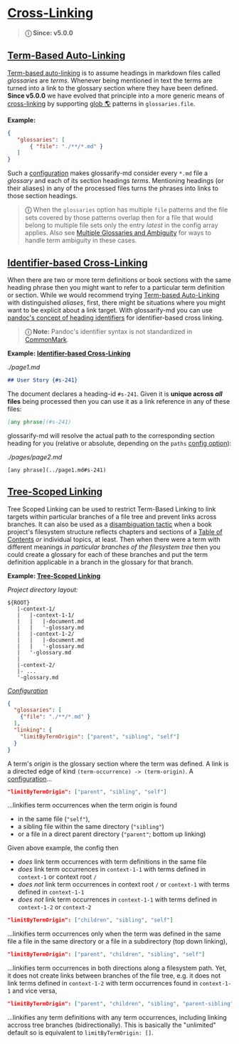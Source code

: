 # [Cross-Linking](#cross-linking)

[pandoc-heading-ids]: https://pandoc.org/MANUAL.html#heading-identifiers

[CommonMark]: https://commonmark.org

[doc-ambiguity]: ./ambiguities.md

> **ⓘ Since: v5.0.0**

## [Term-Based Auto-Linking](#term-based-auto-linking)

[Term-based auto-linking][1] is to assume headings in markdown files called *glossaries* are *terms*. Whenever being mentioned in text the terms are turned into a link to the glossary section where they have been defined. **Since v5.0.0** we have evolved that principle into a more generic means of [cross-linking][2] by supporting [glob 🌎][3] patterns in `glossaries.file`.

**Example:**

```json
{
   "glossaries": [
       { "file": "./**/*.md" }
   ]
}
```

Such a [configuration][4] makes glossarify-md consider every `*.md` file a *glossary* and each of its section headings *terms*. Mentioning headings (or their aliases) in any of the processed files turns the phrases into links to those section headings.

> **ⓘ** When the `glossaries` option has multiple `file` patterns and the file sets covered by those patterns overlap then for a file that would belong to multiple file sets only the entry *latest* in the config array applies. Also see [Multiple Glossaries and Ambiguity][doc-ambiguity] for ways to handle term ambiguity in these cases.

<!--
**Too many links**: Try config options
  - `linking.headingDepths`
  - `linking.mentions`
  - `linking.limitByAlternatives`

**Ambiguities** caused by
  - terms declared in more than one glossary
  - or `glossaries.files` used with glob patterns matchin a large file set
  - or multiple glossary pages following a common page template

Try [identifier-based cross-linking](#identifier-based-cross-linking) and config options
  - `linking.limitByAlternatives`
  - `linking.limitByTermOrigin`

**Wrong or weak context**. Try [Tree-Scoped Linking](#tree-scoped-linking) with config option
  - `linking.limitByTermOrigin`
-->

## [Identifier-based Cross-Linking](#identifier-based-cross-linking)

When there are two or more term definitions or book sections with the same heading phrase then you might want to refer to a particular term definition or section. While we would recommend trying [Term-based Auto-Linking][1] with distinguished *aliases*, first, there might be situations where you might want to be explicit about a link target. With glossarify-md you can use [pandoc's concept of heading identifiers][pandoc-heading-ids] for identifier-based cross linking.

> **ⓘ Note:** Pandoc's identifier syntax is not standardized in [CommonMark].

**Example: [Identifier-based Cross-Linking][5]**

*./page1.md*

```md
## User Story {#s-241}
```

The document declares a heading-id `#s-241`. Given it is **unique across *all* files** being processed then you can use it as a link reference in any of these files:

```md
[any phrase](#s-241)
```

glossarify-md will resolve the actual path to the corresponding section heading for you (relative or absolute, depending on the `paths` [config option][4]):

*./pages/page2.md*

    [any phrase](../page1.md#s-241)

## [Tree-Scoped Linking](#tree-scoped-linking)

Tree Scoped Linking can be used to restrict Term-Based Linking to link targets within particular branches of a file tree and prevent links across branches. It can also be used as a [disambiguation tactic][doc-ambiguity] when a book project's filesystem structure reflects chapters and sections of a [Table of Contents][6] *or* individual topics, at least. Then when there were a term with different meanings *in particular branches of the filesystem tree* then you could create a glossary for each of these branches and put the term definition applicable in a branch in the glossary for that branch.

**Example: [Tree-Scoped Linking][7]**

*Project directory layout:*

    ${ROOT}
       |-context-1/
       |   |-context-1-1/
       |   |   |-document.md
       |   |   '-glossary.md
       |   |-context-1-2/
       |   |   |-document.md
       |   |   '-glossary.md
       |   '-glossary.md
       |
       |-context-2/
       |- ...
       '-glossary.md

*[Configuration][4]*

```json
{
  "glossaries": [
    {"file": "./**/*.md" }
  ],
  "linking": {
    "limitByTermOrigin": ["parent", "sibling", "self"]
  }
}
```

A term's *origin* is the glossary section where the term was defined. A link is a directed edge of kind `(term-occurrence) -> (term-origin)`. A [configuration][4]...

```json
"limitByTermOrigin": ["parent", "sibling", "self"]
```

...linkifies term occurrences when the term origin is found

*   in the same file (`"self"`),
*   a sibling file within the same directory (`"sibling"`)
*   or a file in a direct parent directory (`"parent"`; bottom up linking)

Given above example, the config then

*   *does* link term occurrences with term definitions in the same file
*   *does* link term occurrences in `context-1-1` with terms defined in `context-1` or context root `/`
*   *does not* link term occurrences in context root `/` or `context-1` with terms defined in `context-1-1`
*   *does not* link term occurrences in `context-1-1` with terms defined in `context-1-2` or `context-2`

```json
"limitByTermOrigin": ["children", "sibling", "self"]
```

...linkifies term occurrences only when the term was defined in the same file a file in the same directory or a file in a subdirectory (top down linking),

```json
"limitByTermOrigin": ["parent", "children", "sibling", "self"]
```

...linkifies term occurrences in both directions along a filesystem path. Yet, it does not create links between branches of the file tree, e.g. it does not link terms defined in `context-1-2` with term occurrences found in `context-1-1` and vice versa,

```json
"limitByTermOrigin": ["parent", "children", "sibling", "parent-sibling", "self"]
```

...linkifies any term definitions with any term occurrences, including linking accross tree branches (bidirectionally). This is basically the "unlimited" default so is equivalent to `limitByTermOrigin: []`.

[1]: https://github.com/about-code/glossarify-md/blob/master/doc/cross-linking.md#term-based-auto-linking "Term-based auto-linking is to assume headings in markdown files called glossaries are terms."

[2]: https://github.com/about-code/glossarify-md/blob/master/doc/cross-linking.md#cross-linking "ⓘ Since: v5.0.0"

[3]: https://github.com/isaacs/node-glob#glob-primer "A file pattern matcher."

[4]: https://github.com/about-code/glossarify-md/blob/master/conf/README.md

[5]: https://github.com/about-code/glossarify-md/blob/master/doc/cross-linking.md#identifier-based-cross-linking "When there are two or more term definitions or book sections with the same heading phrase then you might want to refer to a particular term definition or section."

[6]: https://github.com/about-code/glossarify-md/blob/master/README.md

[7]: https://github.com/about-code/glossarify-md/blob/master/doc/cross-linking.md#tree-scoped-linking "Tree Scoped Linking can be used to restrict Term-Based Linking to link targets within particular branches of a file tree and prevent links across branches."
